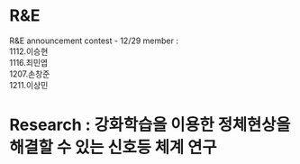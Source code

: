 # R&E
 R&E announcement contest - 12/29
 member : \
 1112.이승현\
 1116.최민엽\
 1207.손창준\
 1211.이상민

 # Research : 강화학습을 이용한 정체현상을 해결할 수 있는 신호등 체계 연구
 
